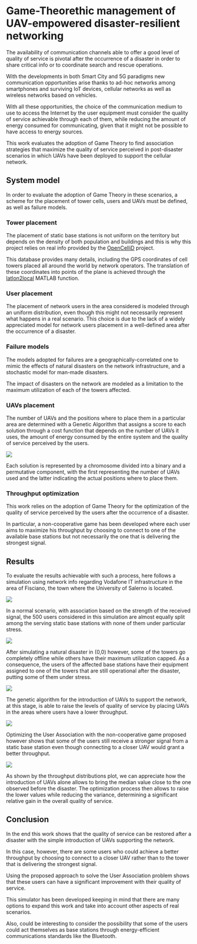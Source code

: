 # Game-Theorethic management of UAV-empowered disaster-resilient networking

The availability of communication channels able to offer a good level of quality of service is pivotal after the
occurrence of a disaster in order to share critical info or to coordinate search and rescue operations.

With the developments in both Smart City and 5G paradigms new communication opportunities arise thanks to ad-hoc networks
among smartphones and surviving IoT devices, cellular networks as well as wireless networks based on vehicles.

With all these opportunities, the choice of the communication medium to use to access the Internet by the user equipment
must consider the quality of service achievable through each of them, while reducing the amount of energy consumed for
communicating, given that it might not be possible to have access to energy sources.

This work evaluates the adoption of Game Theory to find association strategies that maximize the quality of service
perceived in post-disaster scenarios in which UAVs have been deployed to support the cellular network.

## System model

In order to evaluate the adoption of Game Theory in these scenarios, a scheme for the placement of tower cells,
users and UAVs must be defined, as well as failure models.

### Tower placement

The placement of static base stations is not uniform on the territory but depends on the density of both population and
buildings and this is why this project relies on real info provided by the [OpenCelliD](https://www.opencellid.org)
project.

This database provides many details, including the GPS coordinates of cell towers placed all around the world by network
operators. The translation of these coordinates into points of the plane is achieved through the
[latlon2local](https://mathworks.com/help/driving/ref/latlon2local.html) MATLAB function.

### User placement

The placement of network users in the area considered is modeled through an uniform distribution, even though this might
not necessarily represent what happens in a real scenario. This choice is due to the lack of a widely appreciated model
for network users placement in a well-defined area after the occurrence of a disaster.

### Failure models

The models adopted for failures are a geographically-correlated one to mimic the effects of natural disasters on the
network infrastructure, and a stochastic model for man-made disasters.

The impact of disasters on the network are modeled as a limitation to the maximum utilization of each of the towers
affected.

### UAVs placement

The number of UAVs and the positions where to place them in a particular area are determined with a Genetic Algorithm
that assigns a score to each solution through a cost function that depends on the number of UAVs it uses, the amount of
energy consumed by the entire system and the quality of service perceived by the users.

![](images/chromosome.png)

Each solution is represented by a chromosome divided into a binary and a permutative component, with the first
representing the number of UAVs used and the latter indicating the actual positions where to place them.

### Throughput optimization

This work relies on the adoption of Game Theory for the optimization of the quality of service perceived by the users
after the occurrence of a disaster.

In particular, a non-cooperative game has been developed where each user aims to maximize his throughput by choosing to
connect to one of the available base stations but not necessarily the one that is delivering the strongest signal.

## Results

To evaluate the results achievable with such a process, here follows a simulation using network info regarding Vodafone
IT infrastructure in the area of Fisciano, the town where the University of Salerno is located.

![](images/sbbd-a.png)

In a normal scenario, with association based on the strength of the received signal, the 500 users considered in this
simulation are almost equally split among the serving static base stations with none of them under particular stress.

![](images/sbad-a.png)

After simulating a natural disaster in (0,0) however, some of the towers go completely offline while others have their
maximum utilization capped. As a consequence, the users of the affected base stations have their equipment assigned to
one of the towers that are still operational after the disaster, putting some of them under stress.

![](images/sbadwu-a.png)

The genetic algorithm for the introduction of UAVs to support the network, at this stage, is able to raise the levels of
quality of service by placing UAVs in the areas where users have a lower throughput.

![](images/gtadwu-a.png)

Optimizing the User Association with the non-cooperative game proposed however shows that some of the users still
receive a stronger signal from a static base station even though connecting to a closer UAV would grant a better
throughput.

![](images/throughput-d.png)

As shown by the throughput distributions plot, we can appreciate how the introduction of UAVs alone allows to bring the
median value close to the one observed before the disaster. The optimization process then allows to raise the lower
values while reducing the variance, determining a significant relative gain in the overall quality of service.

## Conclusion

In the end this work shows that the quality of service can be restored after a disaster with the simple introduction of
UAVs supporting the network.

In this case, however, there are some users who could achieve a better throughput by choosing to connect to a closer
UAV rather than to the tower that is delivering the strongest signal.

Using the proposed approach to solve the User Association problem shows that these users can have a significant
improvement with their quality of service.

This simulator has been developed keeping in mind that there are many options to expand this work and take into account
other aspects of real scenarios.

Also, could be interesting to consider the possibility that some of the users could act themselves as base stations
through energy-efficient communications standards like the Bluetooth.
